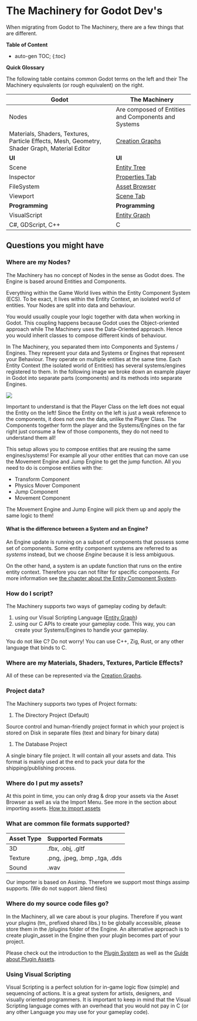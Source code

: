 # The Machinery for Godot Dev's

When migrating from Godot to The Machinery, there are a few things that are different.

**Table of Content**

* auto-gen TOC;
{:toc}


**Quick Glossary**

The following table contains common Godot terms on the left and their The Machinery equivalents (or rough equivalent) on the right.

| Godot                                                        | The Machinery                                                |
| ------------------------------------------------------------ | ------------------------------------------------------------ |
| Nodes                                                        | Are composed of Entities and Components and Systems          |
| Materials, Shaders, Textures, Particle Effects, Mesh, Geometry, Shader Graph, Material Editor | [Creation Graphs]({{base_url}}creation_graphs/concept.html)  |
| **UI**                                                       | **UI**                                                       |
| Scene                                                        | [Entity Tree]({{base_url}}the_editor/entity_tree_tab.html)   |
| Inspector                                                    | [Properties Tab]({{base_url}}the_editor/properties_tab.html) |
| FileSystem                                                   | [Asset Browser]({{base_url}}the_editor/asset_browser.html)   |
| Viewport                                                     | [Scene Tab]({{base_url}}the_editor/asset_browser.html)       |
| **Programming**                                              | **Programming**                                              |
| VisualScript                                                 | [Entity Graph]({{base_url}}editing_workflows/visual-scripting.html) |
| C#, GDScript, C++                                            | C                                                            |

## Questions you might have

### Where are my Nodes?

The Machinery has no concept of Nodes in the sense as Godot does. The Engine is based around Entities and Components.

Everything within the Game World lives within the Entity Component System (ECS). To be exact, it lives within the Entity Context, an isolated world of entities. Your Nodes are split into data and behaviour.

You would usually couple your logic together with data when working in Godot. This coupling happens because Godot uses the Object-oriented approach while The Machinery uses the Data-Oriented approach. Hence you would inherit classes to compose different kinds of behaviour. 



In The Machinery, you separated them into Components and Systems / Engines. They represent your data and Systems or Engines that represent your Behaviour. They operate on multiple entities at the same time. Each Entity Context (the isolated world of Entities) has several systems/engines registered to them. In the following image we broke down an example player in Godot into separate parts (components) and its methods into separate Engines.

![](https://www.dropbox.com/s/mw0hb5itj5zck7g/tm_guide_object_to_ecs.png?dl=1)

Important to understand is that the Player Class on the left does not equal the Entity on the left! Since the Entity on the left is just a weak reference to the components, it does not own the data, unlike the Player Class. The Components together form the player and the Systems/Engines on the far right just consume a few of those components, they do not need to understand them all!

This setup allows you to compose entities that are reusing the same engines/systems! For example all your other entities that can move can use the Movement Engine and Jump Engine to get the jump function.  All you need to do is compose entities with the:

- Transform Component
- Physics Mover Component
- Jump Component
- Movement Component

The Movement Engine and Jump Engine will pick them up and apply the same logic to them!



#### What is the difference between a System and an Engine?

An Engine update is running on a subset of components that possess some set of components. Some entity component systems are referred to as *systems* instead, but we choose *Engine* because it is less ambiguous.

On the other hand, a system is an update function that runs on the entire entity context. Therefore you can not filter for specific components. For more information see [the chapter about the Entity Component System]({{base_url}}/gameplay_coding/ecs/index.html).



### How do I script?

The Machinery supports two ways of gameplay coding by default:

1. using our Visual Scripting Language ([Entity Graph](https://ourmachinery.github.io/themachinery-books/the_machinery_book/editing_workflows/visual-scripting.html))
2. using our C APIs to create your gameplay code. This way, you can create your Systems/Engines to handle your gameplay.

You do not like C? Do not worry! You can use C++, Zig, Rust, or any other language that binds to C.

### Where are my Materials, Shaders, Textures, Particle Effects?

All of these can be represented via the [Creation Graphs](https://ourmachinery.github.io/themachinery-books/the_machinery_book/creation_graphs/concept.html).

### Project data?

The Machinery supports two types of Project formats:

1. The Directory Project (Default)

Source control and human-friendly project format in which your project is stored on Disk in separate files (text and binary for binary data)

1. The Database Project

A single binary file project. It will contain all your assets and data. This format is mainly used at the end to pack your data for the shipping/publishing process.



### Where do I put my assets?

At this point in time, you can only drag & drop your assets via the Asset Browser as well as via the Import Menu. See more in the section about importing assets. [How to import assets](https://ourmachinery.github.io/themachinery-books/the_machinery_book/editing_workflows/import_assets.html)



### What are common file formats supported?

| Asset Type | Supported Formats             |
| :--------- | :---------------------------- |
| 3D         | .fbx, .obj, .gltf             |
| Texture    | .png, .jpeg, .bmp ,.tga, .dds |
| Sound      | .wav                          |

Our importer is based on Assimp. Therefore we support most things assimp supports. (We do not support .blend files)



### Where do my source code files go?

In the Machinery, all we care about is your plugins. Therefore if you want your plugins (tm_ prefixed shared libs.) to be globally accessible, please store them in the /plugins folder of the Engine. An alternative approach is to create plugin_asset in the Engine then your plugin becomes part of your project.

Please check out the introduction to the [Plugin System](https://ourmachinery.github.io/themachinery-books/the_machinery_book/extending_the_machinery/the_plugin_system.html) as well as the [Guide about Plugin Assets](https://ourmachinery.github.io/themachinery-books/the_machinery_book/extending_the_machinery/plugin-assets.html).



### Using Visual Scripting

Visual Scripting is a perfect solution for in-game logic flow (simple) and sequencing of actions. It is a great system for artists, designers, and visually oriented programmers. It is important to keep in mind that the Visual Scripting language comes with an overhead that you would not pay in C (or any other Language you may use for your gameplay code).



